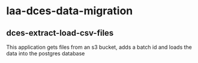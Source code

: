 # laa-dces-data-migration
## dces-extract-load-csv-files
This application gets files from an s3 bucket, adds a batch id and loads the data into the postgres database
